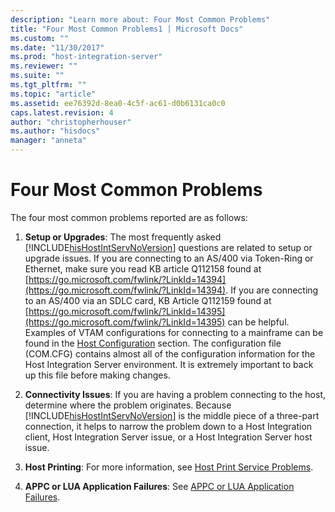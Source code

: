 ```yaml
---
description: "Learn more about: Four Most Common Problems"
title: "Four Most Common Problems1 | Microsoft Docs"
ms.custom: ""
ms.date: "11/30/2017"
ms.prod: "host-integration-server"
ms.reviewer: ""
ms.suite: ""
ms.tgt_pltfrm: ""
ms.topic: "article"
ms.assetid: ee76392d-8ea0-4c5f-ac61-d0b6131ca0c0
caps.latest.revision: 4
author: "christopherhouser"
ms.author: "hisdocs"
manager: "anneta"
---
```

# Four Most Common Problems
The four most common problems reported are as follows:

1. **Setup or Upgrades**: The most frequently asked [!INCLUDE[hisHostIntServNoVersion](../includes/hishostintservnoversion-md.md)] questions are related to setup or upgrade issues. If you are connecting to an AS/400 via Token-Ring or Ethernet, make sure you read KB article Q112158 found at [https://go.microsoft.com/fwlink/?LinkId=14394](https://go.microsoft.com/fwlink/?LinkId=14394). If you are connecting to an AS/400 via an SDLC card, KB Article Q112159 found at [https://go.microsoft.com/fwlink/?LinkId=14395](https://go.microsoft.com/fwlink/?LinkId=14395) can be helpful. Examples of VTAM configurations for connecting to a mainframe can be found in the [Host Configuration](../core/host-configuration1.md) section. The configuration file (COM.CFG) contains almost all of the configuration information for the Host Integration Server environment. It is extremely important to back up this file before making changes.

2. **Connectivity Issues**: If you are having a problem connecting to the host, determine where the problem originates. Because [!INCLUDE[hisHostIntServNoVersion](../includes/hishostintservnoversion-md.md)] is the middle piece of a three-part connection, it helps to narrow the problem down to a Host Integration client, Host Integration Server issue, or a Host Integration Server host issue.

3. **Host Printing**: For more information, see [Host Print Service Problems](../core/host-print-service-problems1.md).

4. **APPC or LUA Application Failures**: See [APPC or LUA Application Failures](../core/appc-or-lua-application-failures2.md).
